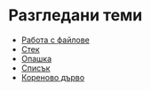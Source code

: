 Разгледани теми
===============

* [Работа с файлове](working-with-files)
* [Стек](stack)
* [Опашка](queue)
* [Списък](list)
* [Кореново дърво](tree)
